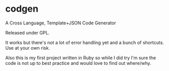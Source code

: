codgen
======

A Cross Language, Template+JSON Code Generator 

Released under GPL.

It works but there's not a lot of error handling yet and a bunch of shortcuts. Use at your own risk.

Also this is my first project written in Ruby so while I did try I'm sure the code is not up to best practice and would love to find out where/why.
